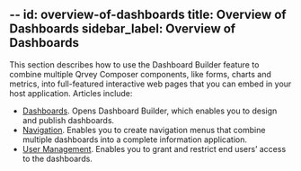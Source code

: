--
id: overview-of-dashboards
title: Overview of Dashboards
sidebar_label: Overview of Dashboards
---

This section describes how to use the Dashboard Builder feature to combine multiple Qrvey Composer components, like forms, charts and metrics, into full-featured interactive web pages that you can embed in your host application. Articles include:

* [Dashboards](). Opens Dashboard Builder, which enables you to design and publish dashboards. 
* [Navigation](). Enables you to create navigation menus that combine multiple dashboards into a complete information application. 
* [User Management](). Enables you to grant and restrict end users’ access to the dashboards. 
